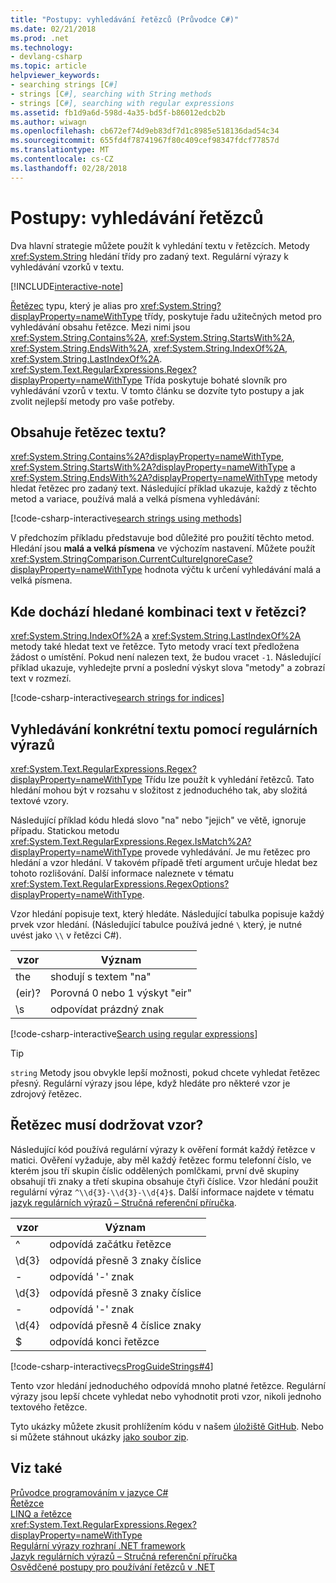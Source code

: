 ```yaml
---
title: "Postupy: vyhledávání řetězců (Průvodce C#)"
ms.date: 02/21/2018
ms.prod: .net
ms.technology:
- devlang-csharp
ms.topic: article
helpviewer_keywords:
- searching strings [C#]
- strings [C#], searching with String methods
- strings [C#], searching with regular expressions
ms.assetid: fb1d9a6d-598d-4a35-bd5f-b86012edcb2b
ms.author: wiwagn
ms.openlocfilehash: cb672ef74d9eb83df7d1c8985e518136dad54c34
ms.sourcegitcommit: 655fd4f78741967f80c409cef98347fdcf77857d
ms.translationtype: MT
ms.contentlocale: cs-CZ
ms.lasthandoff: 02/28/2018
---
```

# <a name="how-to-search-strings"></a>Postupy: vyhledávání řetězců

Dva hlavní strategie můžete použít k vyhledání textu v řetězcích. Metody <xref:System.String> hledání třídy pro zadaný text. Regulární výrazy k vyhledávání vzorků v textu.

[!INCLUDE[interactive-note](~/includes/csharp-interactive-note.md)]

[Řetězec](../language-reference/keywords/string.md) typu, který je alias pro <xref:System.String?displayProperty=nameWithType> třídy, poskytuje řadu užitečných metod pro vyhledávání obsahu řetězce. Mezi nimi jsou <xref:System.String.Contains%2A>, <xref:System.String.StartsWith%2A>, <xref:System.String.EndsWith%2A>, <xref:System.String.IndexOf%2A>, <xref:System.String.LastIndexOf%2A>. <xref:System.Text.RegularExpressions.Regex?displayProperty=nameWithType> Třída poskytuje bohaté slovník pro vyhledávání vzorů v textu. V tomto článku se dozvíte tyto postupy a jak zvolit nejlepší metody pro vaše potřeby.

## <a name="does-a-string-contain-text"></a>Obsahuje řetězec textu?

<xref:System.String.Contains%2A?displayProperty=nameWithType>, <xref:System.String.StartsWith%2A?displayProperty=nameWithType> a <xref:System.String.EndsWith%2A?displayProperty=nameWithType> metody hledat řetězec pro zadaný text. Následující příklad ukazuje, každý z těchto metod a variace, používá malá a velká písmena vyhledávání:

[!code-csharp-interactive[search strings using methods](../../../samples/snippets/csharp/how-to/strings/SearchStrings.cs#1)]

V předchozím příkladu představuje bod důležité pro použití těchto metod. Hledání jsou **malá a velká písmena** ve výchozím nastavení. Můžete použít <xref:System.StringComparison.CurrentCultureIgnoreCase?displayProperty=nameWithType> hodnota výčtu k určení vyhledávání malá a velká písmena.

## <a name="where-does-the-sought-text-occur-in-a-string"></a>Kde dochází hledané kombinaci text v řetězci?

<xref:System.String.IndexOf%2A> a <xref:System.String.LastIndexOf%2A> metody také hledat text ve řetězce. Tyto metody vrací text předložena žádost o umístění. Pokud není nalezen text, že budou vracet `-1`. Následující příklad ukazuje, vyhledejte první a poslední výskyt slova "metody" a zobrazí text v rozmezí.
  
[!code-csharp-interactive[search strings for indices](../../../samples/snippets/csharp/how-to/strings/SearchStrings.cs#2)]

## <a name="finding-specific-text-using-regular-expressions"></a>Vyhledávání konkrétní textu pomocí regulárních výrazů

<xref:System.Text.RegularExpressions.Regex?displayProperty=nameWithType> Třídu lze použít k vyhledání řetězců. Tato hledání mohou být v rozsahu v složitost z jednoduchého tak, aby složitá textové vzory.

Následující příklad kódu hledá slovo "na" nebo "jejich" ve větě, ignoruje případu. Statickou metodu <xref:System.Text.RegularExpressions.Regex.IsMatch%2A?displayProperty=nameWithType> provede vyhledávání. Je mu řetězec pro hledání a vzor hledání. V takovém případě třetí argument určuje hledat bez tohoto rozlišování. Další informace naleznete v tématu <xref:System.Text.RegularExpressions.RegexOptions?displayProperty=nameWithType>.  

Vzor hledání popisuje text, který hledáte. Následující tabulka popisuje každý prvek vzor hledání. (Následující tabulce používá jedné `\` který, je nutné uvést jako `\\` v řetězci C#).

| vzor  | Význam     |
| -------- |-------------|
| the      | shodují s textem "na" |
| (eir)?   | Porovná 0 nebo 1 výskyt "eir" |
| \s       | odpovídat prázdný znak    |
  
[!code-csharp-interactive[Search using regular expressions](../../../samples/snippets/csharp/how-to/strings/SearchStrings.cs#3)]
  
> [!TIP]
> `string` Metody jsou obvykle lepší možnosti, pokud chcete vyhledat řetězec přesný. Regulární výrazy jsou lépe, když hledáte pro některé vzor je zdrojový řetězec.

## <a name="does-a-string-follow-a-pattern"></a>Řetězec musí dodržovat vzor?

Následující kód používá regulární výrazy k ověření formát každý řetězce v matici. Ověření vyžaduje, aby měl každý řetězec formu telefonní číslo, ve kterém jsou tří skupin číslic oddělených pomlčkami, první dvě skupiny obsahují tři znaky a třetí skupina obsahuje čtyři číslice. Vzor hledání použit regulární výraz `^\\d{3}-\\d{3}-\\d{4}$`. Další informace najdete v tématu [jazyk regulárních výrazů – Stručná referenční příručka](http://msdn.microsoft.com/library/930653a6-95d2-4697-9d5a-52d11bb6fd4c).

| vzor  | Význam                             |
| -------- |-------------------------------------|
| ^        | odpovídá začátku řetězce |
| \d{3}    | odpovídá přesně 3 znaky číslice  |
| -        | odpovídá '-' znak           |
| \d{3}    | odpovídá přesně 3 znaky číslice  |
| -        | odpovídá '-' znak           |
| \d{4}    | odpovídá přesně 4 číslice znaky  |
| $        | odpovídá konci řetězce       |


[!code-csharp-interactive[csProgGuideStrings#4](../../../samples/snippets/csharp/how-to/strings/SearchStrings.cs#4)]

Tento vzor hledání jednoduchého odpovídá mnoho platné řetězce. Regulární výrazy jsou lepší chcete vyhledat nebo vyhodnotit proti vzor, nikoli jednoho textového řetězce.

Tyto ukázky můžete zkusit prohlížením kódu v našem [úložiště GitHub](https://github.com/dotnet/docs/tree/master/samples/snippets/csharp/how-to/strings). Nebo si můžete stáhnout ukázky [jako soubor zip](https://github.com/dotnet/docs/tree/master/samples/snippets/csharp/how-to/strings.zip).

## <a name="see-also"></a>Viz také  

 [Průvodce programováním v jazyce C#](../programming-guide/index.md)  
 [Řetězce](../programming-guide/strings/index.md)  
 [LINQ a řetězce](../programming-guide/concepts/linq/linq-and-strings.md)   
 <xref:System.Text.RegularExpressions.Regex?displayProperty=nameWithType>     
 [Regulární výrazy rozhraní .NET framework](../../standard/base-types/regular-expressions.md)   
 [Jazyk regulárních výrazů – Stručná referenční příručka](../../standard/base-types/regular-expression-language-quick-reference.md)   
 [Osvědčené postupy pro používání řetězců v .NET](../../standard/base-types/best-practices-strings.md)  
